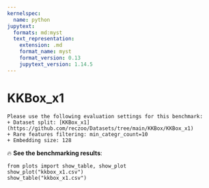```yaml
---
kernelspec:
  name: python
jupytext:
  formats: md:myst
  text_representation:
    extension: .md
    format_name: myst
    format_version: 0.13
    jupytext_version: 1.14.5
---
```


# KKBox_x1

```{note}
Please use the following evaluation settings for this benchmark:
+ Dataset split: [KKBox_x1](https://github.com/reczoo/Datasets/tree/main/KKBox/KKBox_x1)
+ Rare features filtering: min_categr_count=10
+ Embedding size: 128
```

🔥 **See the benchmarking results**:

```{code-cell}
from plots import show_table, show_plot
show_plot("kkbox_x1.csv")
show_table("kkbox_x1.csv")
```
